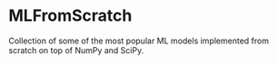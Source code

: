 # MLFromScratch
Collection of some of the most popular ML models implemented from scratch on top of NumPy and SciPy.
